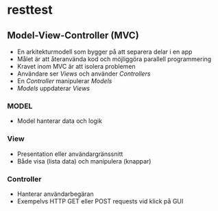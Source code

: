 # resttest

## Model-View-Controller (MVC)
* En arkitekturmodell som bygger på att separera delar i en app
* Målet är att återanvända kod och möjliggöra parallell programmering
* Kravet inom MVC är att isolera problemen
* Användare ser _Views_ och använder _Controllers_
* En _Controller_ manipulerar _Models_
* _Models_ uppdaterar _Views_

### MODEL
* Model hanterar data och logik

### View
* Presentation eller användargränssnitt
* Både visa (lista data) och manipulera (knappar)

### Controller
* Hanterar användarbegäran
* Exempelvs HTTP GET eller POST requests vid klick på GUI
